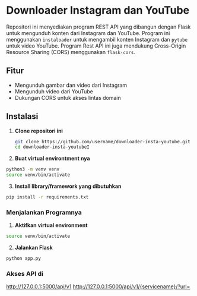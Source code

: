 # Downloader Instagram dan YouTube

Repositori ini menyediakan program REST API yang dibangun dengan Flask untuk mengunduh konten dari Instagram dan YouTube. Program ini menggunakan `instaloader` untuk mengambil konten Instagram dan `pytube` untuk video YouTube. Program Rest API ini juga mendukung Cross-Origin Resource Sharing (CORS) menggunakan `flask-cors`.

## Fitur

- Mengunduh gambar dan video dari Instagram
- Mengunduh video dari YouTube
- Dukungan CORS untuk akses lintas domain

## Instalasi

1. **Clone repositori ini**

   ```sh
   git clone https://github.com/username/downloader-insta-youtube.git
   cd downloader-insta-youtubeI
   ```

2. **Buat virtual environtment nya**

```sh
python3 -m venv venv
source venv/bin/activate
```

3. **Install library/framework yang dibutuhkan**

```sh
pip install -r requirements.txt
```

### Menjalankan Programnya

1. **Aktifkan virtual environment**

```sh
source venv/bin/activate
```

2. **Jalankan Flask**

```sh
python app.py
```

### Akses API di

http://127.0.0.1:5000/api/v1
http://127.0.0.1:5000/api/v1/{servicename}/?url=
